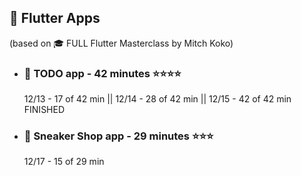 ## 📱 Flutter Apps
(based on 🎓 FULL Flutter Masterclass by Mitch Koko)
 - ### 📝 TODO app - 42 minutes ⭐⭐⭐⭐
    12/13 - 17 of 42 min || 12/14 - 28 of 42 min || 12/15 - 42 of 42 min FINISHED
 - ### 📝 Sneaker Shop app - 29 minutes ⭐⭐⭐
    12/17 - 15 of 29 min
